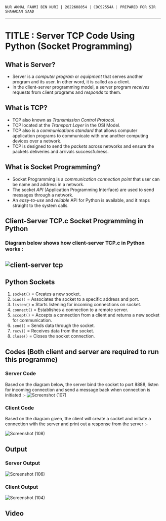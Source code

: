 `NUR AKMAL FAHMI BIN NURI | 2022608054 | CDCS2554A | PREPARED FOR SIR SHAHADAN SAAD`
___
# TITLE : Server TCP Code Using Python (Socket Programming)
## What is Server?
* Server is a *computer program* or *equipment* that serves another program and its user. In other word, it is called as a client.
* In the client-server programming model, a server program *receives* requests from client programs and *responds* to them.

## What is TCP?
* TCP also known as *Transmission Control Protocol*.
* TCP located at the *Transport Layer* in the OSI Model.
* TCP also is a *communications standard* that allows computer application programs to communicate with one another computing devices over a network.
* TCP is designed to send the *packets* across networks and ensure the packets deliveries and arrivals successfulness.

## What is Socket Programming?
* Socket Programming is a *communication connection point* that user can be name and address in a network.
* The socket *API* (Application Programming Interface) are used to send messages through a network.
* An *easy-to-use* and *reliable* API for Python is available, and it maps straight to the system calls.

## Client-Server TCP.c Socket Programming in Python
### Diagram below shows how client-server TCP.c in Python works :
## ![client-server tcp](https://github.com/addff/2403-ITT440/assets/166005313/15cb3331-8bf6-4aa6-91e3-54908721e603)

## Python Sockets
1. `socket()` = Creates a new socket.
2. `bind()` = Associates the socket to a specific address and port.
3. `listen()` = Starts listening for incoming connections on socket.
4. `connect()` = Establishes a connection to a remote server.
5. `accept()` = Accepts a connection from a client and returns a new socket for communication.
6. `send()` = Sends data through the socket.
7. `recv()` = Receives data from the socket.
8. `close()` = Closes the socket connection.

## Codes (Both client and server are required to run this programme)
### Server Code
Based on the diagram below, the server bind the socket to port 8888, listen for incoming connection and send a message back when connection is initiated :-
![Screenshot (107)](https://github.com/addff/2403-ITT440/assets/166005313/6fde5a62-0b46-4a2b-b972-2675e32807c0)

### Client Code
Based on the diagram given, the client will create a socket and initiate a connection with the server and print out a response from the server :-

![Screenshot (108)](https://github.com/addff/2403-ITT440/assets/166005313/80bd6d0a-998d-4c8d-903e-ef45f3ae6e0b)

## Output
### Server Output
![Screenshot (106)](https://github.com/addff/2403-ITT440/assets/166005313/9f6a7880-aea4-4a3c-8f8f-739fa81966b2)

### Client Output
![Screenshot (104)](https://github.com/addff/2403-ITT440/assets/166005313/90bd6e88-3468-4f29-9a67-428a04c0523c)

## Video
